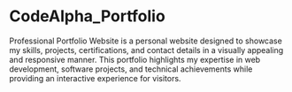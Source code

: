 # CodeAlpha_Portfolio
Professional Portfolio Website is a personal website designed to showcase my skills, projects, certifications, and contact details in a visually appealing and responsive manner. This portfolio highlights my expertise in web development, software projects, and technical achievements while providing an interactive experience for visitors.
